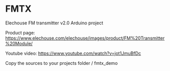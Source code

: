 # FMTX
Elechouse FM transmitter v2.0 Arduino project

Product page:
https://www.elechouse.com/elechouse/images/product/FM%20Transmitter%20Module/

Youtube video:
https://www.youtube.com/watch?v=jot1JmuBfDc

Copy the sources to your projects folder / fmtx_demo
